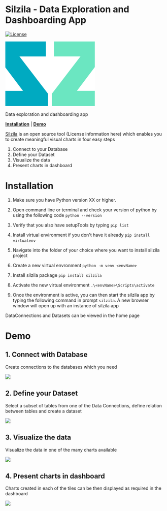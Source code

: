 # Silzila - Data Exploration and Dashboarding App

[![License](https://img.shields.io/badge/License-Apache%202.0-blue.svg)](https://opensource.org/licenses/Apache-2.0)

![](silzila-frontend/src/assets/silzila_crop.png)

Data exploration and dashboarding app

[**Installation**](#installation) | [**Demo**](#demo)

[Silzila](https://silzila.org/) is an open source tool (License information here) which enables you
to create meaningful visual charts in four easy steps

1. Connect to your Database
2. Define your Dataset
3. Visualize the data
4. Present charts in dashboard

# Installation

1. Make sure you have Python version XX or higher.

2. Open command line or terminal and check your version of python by using the following code
   `python --version`

3. Verify that you also have setupTools by typing `pip list`

4. Install virtual environment if you don't have it already `pip install virtualenv`

5. Navigate into the folder of your choice where you want to install silzila project

6. Create a new virtual envronment `python -m venv <envName>`

7. Install silzila package `pip install silzila`

8. Activate the new virtual environment `.\<envName>\Scripts\activate`

9. Once the environment is active, you can then start the silzila app by typing the following
   command in prompt `silzila`. A new browser window will open up with an instance of silzila app

DataConnections and Datasets can be viewed in the home page

<!-- ![DataHome](silzila-frontend/src/assets/dataHome-ss.png) -->

<!-- Visit [Silzila](https://silzila.org/) website to learn more -->

# Demo

## 1. Connect with Database

Create connections to the databases which you need

![](silzila-frontend/src/assets/Silzila-New-Data-Connection-fast.gif)

## 2. Define your Dataset

Select a subset of tables from one of the Data Connections, define relation between tables and
create a dataset

![](silzila-frontend/src/assets/Silzila-NewDataset-2-fast.gif)

## 3. Visualize the data

Visualize the data in one of the many charts available

![](silzila-frontend/src/assets/Silzila-NewPlaybook-Tile-fast.gif)

## 4. Present charts in dashboard

Charts created in each of the tiles can be then displayed as required in the dashboard

![](silzila-frontend/src/assets/Silzila-Dashboard-fast.gif)

